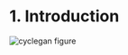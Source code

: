 # 1. Introduction
![cyclegan figure](https://github.com/cjw94103/CycleGAN_reimpl/assets/45551860/b81f14c3-605c-47a4-8848-f5f67976fb85)
